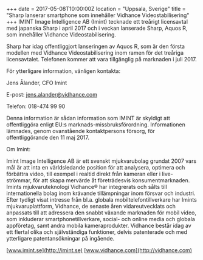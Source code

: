 +++
date = 2017-05-08T10:00:00Z
location = "Uppsala, Sverige"
title = "Sharp lanserar smartphone som innehåller Vidhance Videostabilisering"
+++
IMINT Image Intelligence AB (Imint) tecknade ett treårigt licensavtal med japanska Sharp i april 2017 och i veckan lanserade Sharp, Aquos R, som innehåller Vidhance Videostabilisering.<!--more-->

Sharp har idag offentliggjort lanseringen av Aquos R, som är den första modellen med Vidhance Videostabilisering inom ramen för det treåriga licensavtalet. Telefonen kommer att vara tillgänglig på marknaden i juli 2017.

För ytterligare information, vänligen kontakta:

Jens Ålander, CFO Imint

E-post: jens.alander@vidhance.com

Telefon: 018-474 99 90                                          

Denna information är sådan information som IMINT är skyldigt att offentliggöra enligt EU:s marknads-missbruksförordning. Informationen lämnades, genom ovanstående kontaktpersons försorg, för offentliggörande den 11 maj 2017.

Om Imint:

Imint Image Intelligence AB är ett svenskt mjukvarubolag grundat 2007 vars mål är att inta en världsledande position för att analysera, optimera och förbättra video, till exempel i realtid direkt från kameran eller i live-strömmar, för att skapa mervärde åt företrädesvis konsumentmarknaden. Imints mjukvaruteknologi Vidhance® har integrerats och sålts till internationella bolag inom krävande tillämpningar inom försvar och industri. Efter tydligt visat intresse från bl.a. globala mobiltelefontillverkare har Imints mjukvaruplattform, Vidhance, de senaste åren vidareutvecklats och anpassats till att adressera den snabbt växande marknaden för mobil video, som inkluderar smartphonetillverkare, social- och online media och globala appföretag, samt andra mobila kameraprodukter. Vidhance består idag av ett flertal olika och självständiga funktioner, delvis patenterade och med ytterligare patentansökningar på ingående.

[www.imint.se](http://imint.se) [www.vidhance.com](http://vidhance.com)